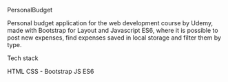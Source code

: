 PersonalBudget


Personal budget application for the web development course by Udemy, made with Bootstrap for Layout and Javascript ES6, where it is possible to post new expenses, find expenses saved in local storage and filter them by type.

Tech stack

HTML
CSS - Bootstrap
JS ES6

